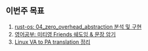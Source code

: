 ## 이번주 목표

1. [rust-os: 04_zero_overhead_abstraction 분석 및 구현](rust-os/README.md)
2. [영어공부: 미티영 Friends 쉐도잉 & 문장 암기](english.md)
3. [Linux VA to PA translation 정리](linux_address_translation.md)
